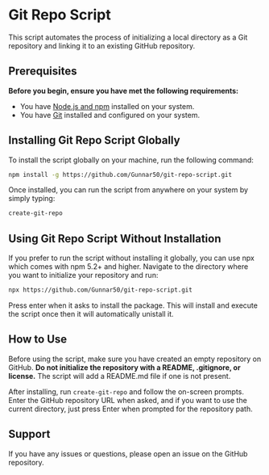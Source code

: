 # Git Repo Script

This script automates the process of initializing a local directory as a Git repository and linking it to an existing GitHub repository.

## Prerequisites

**Before you begin, ensure you have met the following requirements:**

- You have [Node.js and npm](https://nodejs.org/) installed on your system.
- You have [Git](https://git-scm.com/) installed and configured on your system.

## Installing Git Repo Script Globally

To install the script globally on your machine, run the following command:

```sh
npm install -g https://github.com/Gunnar50/git-repo-script.git
```

Once installed, you can run the script from anywhere on your system by simply typing:

```sh
create-git-repo
```

## Using Git Repo Script Without Installation

If you prefer to run the script without installing it globally, you can use npx which comes with npm 5.2+ and higher. Navigate to the directory where you want to initialize your repository and run:

```sh
npx https://github.com/Gunnar50/git-repo-script.git
```

Press enter when it asks to install the package. This will install and execute the script once then it will automatically unistall it.

## How to Use

Before using the script, make sure you have created an empty repository on GitHub. **Do not initialize the repository with a README, .gitignore, or license.** The script will add a README.md file if one is not present.

After installing, run `create-git-repo` and follow the on-screen prompts. Enter the GitHub repository URL when asked, and if you want to use the current directory, just press Enter when prompted for the repository path.

## Support

If you have any issues or questions, please open an issue on the GitHub repository.
